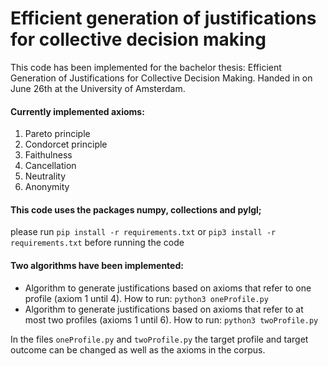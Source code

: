 # Efficient generation of justifications for collective decision making
This code has been implemented for the bachelor thesis: Efficient Generation of Justifications for Collective Decision Making.
Handed in on June 26th at the University of Amsterdam.

#### Currently implemented axioms:
1. Pareto principle
2. Condorcet principle
3. Faithulness
4. Cancellation
5. Neutrality
6. Anonymity

#### This code uses the packages numpy, collections and pylgl; 
please run `pip install -r requirements.txt` or `pip3 install -r requirements.txt` before running the code

#### Two algorithms have been implemented:
* Algorithm to generate justifications based on axioms that refer to one profile (axiom 1 until 4).
   How to run: `python3 oneProfile.py` <br>
* Algorithm to generate justifications based on axioms that refer to at most two profiles (axioms 1 until 6). 
   How to run: `python3 twoProfile.py`

In the files `oneProfile.py` and `twoProfile.py` the target profile and target outcome can be changed as well as the axioms in the corpus.
